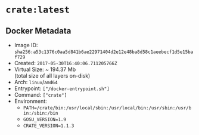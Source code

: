 # `crate:latest`

## Docker Metadata

- Image ID: `sha256:a53c1376c0aa5d841b6ae22971404d2e12e48ba8d58c1aeebecf1d5e15baf729`
- Created: `2017-05-30T16:40:06.711205766Z`
- Virtual Size: ~ 194.37 Mb  
  (total size of all layers on-disk)
- Arch: `linux`/`amd64`
- Entrypoint: `["/docker-entrypoint.sh"]`
- Command: `["crate"]`
- Environment:
  - `PATH=/crate/bin:/usr/local/sbin:/usr/local/bin:/usr/sbin:/usr/bin:/sbin:/bin`
  - `GOSU_VERSION=1.9`
  - `CRATE_VERSION=1.1.3`
